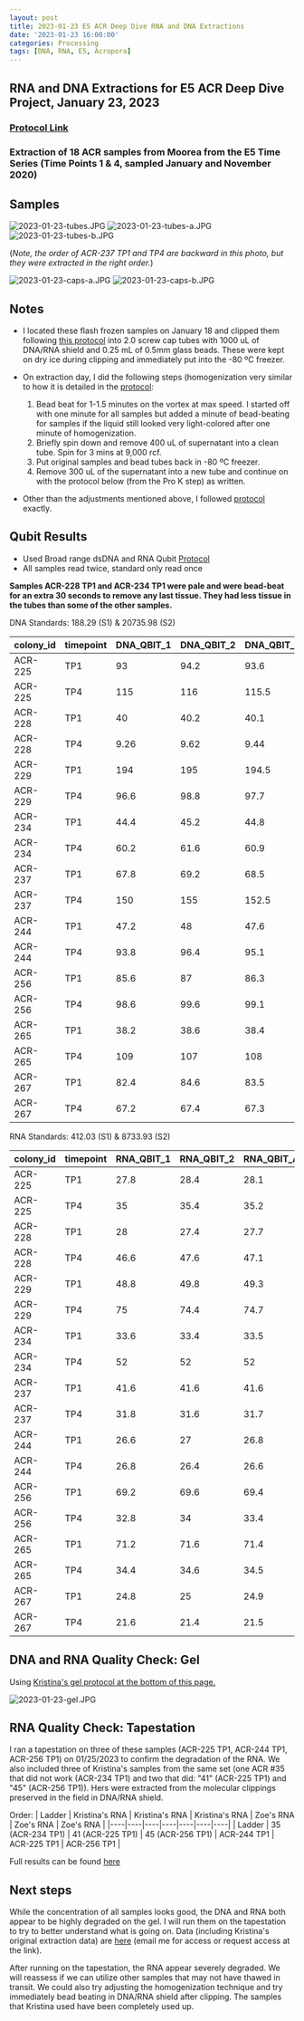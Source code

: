 ```yaml
---
layout: post
title: 2023-01-23 E5 ACR Deep Dive RNA and DNA Extractions
date: '2023-01-23 16:00:00'
categories: Processing
tags: [DNA, RNA, E5, Acropora]
---
```


## RNA and DNA Extractions for E5 ACR Deep Dive Project, January 23, 2023

### [Protocol Link](https://zdellaert.github.io/ZD_Putnam_Lab_Notebook/Protocols_Zymo_Quick_DNA_RNA_Miniprep_Plus/)

### Extraction of 18 ACR samples from Moorea from the E5 Time Series (Time Points 1 & 4, sampled January and November 2020)

## Samples

![2023-01-23-tubes.JPG](https://github.com/zdellaert/ZD_Putnam_Lab_Notebook/blob/master/images/samples/2023-01-23-tubes.JPG?raw=true)
![2023-01-23-tubes-a.JPG](https://github.com/zdellaert/ZD_Putnam_Lab_Notebook/blob/master/images/samples/2023-01-23-tubes-a.JPG?raw=true)
![2023-01-23-tubes-b.JPG](https://github.com/zdellaert/ZD_Putnam_Lab_Notebook/blob/master/images/samples/2023-01-23-tubes-b.JPG?raw=true)

(*Note, the order of ACR-237 TP1 and TP4 are backward in this photo, but they were extracted in the right order.*)

![2023-01-23-caps-a.JPG](https://github.com/zdellaert/ZD_Putnam_Lab_Notebook/blob/master/images/samples/2023-01-23-caps-a.JPG?raw=true)
![2023-01-23-caps-b.JPG](https://github.com/zdellaert/ZD_Putnam_Lab_Notebook/blob/master/images/samples/2023-01-23-caps-b.JPG?raw=true)

## Notes

- I located these flash frozen samples on January 18 and clipped them following [this protocol](https://emmastrand.github.io/EmmaStrand_Notebook/KBay-Coral-Chipping-2021/) into 2.0 screw cap tubes with 1000 uL of DNA/RNA shield and 0.25 mL of 0.5mm glass beads. These were kept on dry ice during clipping and immediately put into the -80 ºC freezer.

- On extraction day, I did the following steps (homogenization very similar to how it is detailed in the [protocol](https://zdellaert.github.io/ZD_Putnam_Lab_Notebook/Protocols_Zymo_Quick_DNA_RNA_Miniprep_Plus/):
    1. Bead beat for 1-1.5 minutes on the vortex at max speed. I started off with one minute for all samples but added a minute of bead-beating for samples if the liquid still looked very light-colored after one minute of homogenization.
    2. Briefly spin down and remove 400 uL of supernatant into a clean tube. Spin for 3 mins at 9,000 rcf.
    3. Put original samples and bead tubes back in -80 ºC freezer.
    4. Remove 300 uL of the supernatant into a new tube and continue on with the protocol below (from the Pro K step) as written.

- Other than the adjustments mentioned above, I followed [protocol](https://zdellaert.github.io/ZD_Putnam_Lab_Notebook/Protocols_Zymo_Quick_DNA_RNA_Miniprep_Plus/) exactly.

## Qubit Results

- Used Broad range dsDNA and RNA Qubit [Protocol](https://zdellaert.github.io/ZD_Putnam_Lab_Notebook/Qubit-Protocol/)
- All samples read twice, standard only read once

**Samples ACR-228 TP1 and ACR-234 TP1 were pale and were bead-beat for an extra 30 seconds to remove any last tissue. They had less tissue in the tubes than some of the other samples.**

 DNA Standards: 188.29 (S1) & 20735.98 (S2)
 
| colony_id | timepoint | DNA_QBIT_1 | DNA_QBIT_2 | DNA_QBIT_AVG |
|-----------|-----------|------------|------------|--------------|
| ACR-225   | TP1       | 93         | 94.2       | 93.6         |
| ACR-225   | TP4       | 115        | 116        | 115.5        |
| ACR-228   | TP1       | 40         | 40.2       | 40.1         |
| ACR-228   | TP4       | 9.26       | 9.62       | 9.44         |
| ACR-229   | TP1       | 194        | 195        | 194.5        |
| ACR-229   | TP4       | 96.6       | 98.8       | 97.7         |
| ACR-234   | TP1       | 44.4       | 45.2       | 44.8         |
| ACR-234   | TP4       | 60.2       | 61.6       | 60.9         |
| ACR-237   | TP1       | 67.8       | 69.2       | 68.5         |
| ACR-237   | TP4       | 150        | 155        | 152.5        |
| ACR-244   | TP1       | 47.2       | 48         | 47.6         |
| ACR-244   | TP4       | 93.8       | 96.4       | 95.1         |
| ACR-256   | TP1       | 85.6       | 87         | 86.3         |
| ACR-256   | TP4       | 98.6       | 99.6       | 99.1         |
| ACR-265   | TP1       | 38.2       | 38.6       | 38.4         |
| ACR-265   | TP4       | 109        | 107        | 108          |
| ACR-267   | TP1       | 82.4       | 84.6       | 83.5         |
| ACR-267   | TP4       | 67.2       | 67.4       | 67.3         |

 RNA Standards: 412.03 (S1) & 8733.93 (S2)

| colony_id | timepoint | RNA_QBIT_1 | RNA_QBIT_2 | RNA_QBIT_AVG |
|-----------|-----------|------------|------------|--------------|
| ACR-225   | TP1       | 27.8       | 28.4       | 28.1         |
| ACR-225   | TP4       | 35         | 35.4       | 35.2         |
| ACR-228   | TP1       | 28         | 27.4       | 27.7         |
| ACR-228   | TP4       | 46.6       | 47.6       | 47.1         |
| ACR-229   | TP1       | 48.8       | 49.8       | 49.3         |
| ACR-229   | TP4       | 75         | 74.4       | 74.7         |
| ACR-234   | TP1       | 33.6       | 33.4       | 33.5         |
| ACR-234   | TP4       | 52         | 52         | 52           |
| ACR-237   | TP1       | 41.6       | 41.6       | 41.6         |
| ACR-237   | TP4       | 31.8       | 31.6       | 31.7         |
| ACR-244   | TP1       | 26.6       | 27         | 26.8         |
| ACR-244   | TP4       | 26.8       | 26.4       | 26.6         |
| ACR-256   | TP1       | 69.2       | 69.6       | 69.4         |
| ACR-256   | TP4       | 32.8       | 34         | 33.4         |
| ACR-265   | TP1       | 71.2       | 71.6       | 71.4         |
| ACR-265   | TP4       | 34.4       | 34.6       | 34.5         |
| ACR-267   | TP1       | 24.8       | 25         | 24.9         |
| ACR-267   | TP4       | 21.6       | 21.4       | 21.5         |

## DNA and RNA Quality Check: Gel

Using [Kristina's gel protocol at the bottom of this page.](https://zdellaert.github.io/ZD_Putnam_Lab_Notebook/Protocols_Zymo_Quick_DNA_RNA_Miniprep_Plus/)

![2023-01-23-gel.JPG](https://github.com/zdellaert/ZD_Putnam_Lab_Notebook/blob/master/images/gels/2023-01-23-gel.JPG?raw=true)

## RNA Quality Check: Tapestation

I ran a tapestation on three of these samples (ACR-225 TP1, ACR-244 TP1, ACR-256 TP1) on 01/25/2023 to confirm the degradation of the RNA. We also included three of Kristina's samples from the same set (one ACR #35 that did not work (ACR-234 TP1) and two that did: "41" (ACR-225 TP1) and "45" (ACR-256 TP1)). Hers were extracted from the molecular clippings preserved in the field in DNA/RNA shield.

Order:
| Ladder | Kristina's RNA | Kristina's RNA | Kristina's RNA | Zoe's RNA | Zoe's RNA | Zoe's RNA |
|----|----|----|----|----|----|----|
| Ladder | 35 (ACR-234 TP1) | 41 (ACR-225 TP1) | 45 (ACR-256 TP1) | ACR-244 TP1 | ACR-225 TP1 | ACR-256 TP1 |

[](https://github.com/zdellaert/ZD_Putnam_Lab_Notebook/blob/0a94252ff64ac7cf5eb0322e8feaa6537a1641e2/images/tapestation/2023-01-25.JPG)

Full results can be found [here](https://github.com/zdellaert/ZD_Putnam_Lab_Notebook/blob/29acef02b466112cef5ae8e8772fa567c3d7e346/images/tapestation/2023-01-25.pdf#L1)

## Next steps

While the concentration of all samples looks good, the DNA and RNA both appear to be highly degraded on the gel. I will run them on the tapestation to try to better understand what is going on. Data (including Kristina's original extraction data) are [here](https://docs.google.com/spreadsheets/d/1YQW_eSrx8G3aRED1sNt-cNuIOLqd7TfiNCBkCvEfwOU/edit?usp=sharing) (email me for access or request access at the link).

After running on the tapestation, the RNA appear severely degraded. We will reassess if we can utilize other samples that may not have thawed in transit. We could also try adjusting the homogenization technique and try immediately bead beating in DNA/RNA shield after clipping. The samples that Kristina used have been completely used up. 
